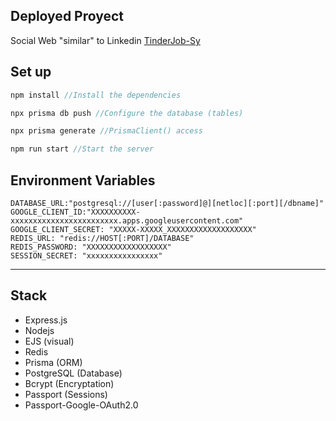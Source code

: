 ## Deployed Proyect

Social Web "similar" to Linkedin  [TinderJob-Sy](https://tinderjob-sy.onrender.com/)

## Set up

```js
npm install //Install the dependencies
```
```js
npx prisma db push //Configure the database (tables)
```

```js
npx prisma generate //PrismaClient() access
```

```js
npm run start //Start the server
```

## Environment Variables

```env
DATABASE_URL:"postgresql://[user[:password]@][netloc][:port][/dbname]"
GOOGLE_CLIENT_ID:"XXXXXXXXXX-xxxxxxxxxxxxxxxxxxxxxxxx.apps.googleusercontent.com"
GOOGLE_CLIENT_SECRET: "XXXXX-XXXXX_XXXXXXXXXXXXXXXXXXX"
REDIS_URL: "redis://HOST[:PORT]/DATABASE"
REDIS_PASSWORD: "XXXXXXXXXXXXXXXXXX"
SESSION_SECRET: "xxxxxxxxxxxxxxxx"

```

------
## Stack

- Express.js
- Nodejs
- EJS (visual)
- Redis
- Prisma (ORM)
- PostgreSQL (Database)
- Bcrypt (Encryptation)
- Passport (Sessions)
- Passport-Google-OAuth2.0


